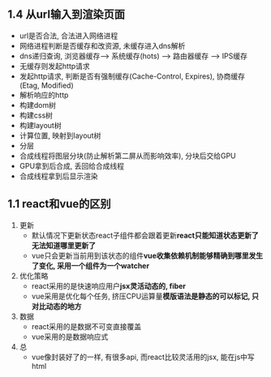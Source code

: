 ## 1.4 从url输入到渲染页面
- url是否合法, 合法进入网络进程
- 网络进程判断是否缓存和改资源, 未缓存进入dns解析
- dns递归查询, 浏览器缓存--> 系统缓存(hots) --> 路由器缓存 --> IPS缓存
- 无缓存则发起http请求
- 发起http请求, 判断是否有强制缓存(Cache-Control, Expires), 协商缓存(Etag, Modified)
- 解析响应的http
- 构建dom树
- 构建css树
- 构建layout树
- 计算位置, 映射到layout树
- 分层
- 合成线程将图层分块(防止解析第二屏从而影响效率), 分块后交给GPU
- GPU拿到后合成, 丢回给合成线程
- 合成线程拿到后显示渲染


## 1.1 react和vue的区别
1. 更新
   - 默认情况下更新状态react子组件都会跟着更新**react只能知道状态更新了无法知道哪里更新了**
   - vue只会更新当前用到该状态的组件**vue收集依赖机制能够精确到哪里发生了变化, 采用一个组件为一个watcher**
2. 优化策略
   - react采用的是快速响应用户**jsx灵活动态的, fiber**
   - vue采用是优化每个任务, 挤压CPU运算量**模版语法是静态的可以标记, 只对比动态的地方**
3. 数据
   - react采用的是数据不可变直接覆盖
   - vue采用的是数据响应式
4. 总
   - vue像封装好了的一样, 有很多api, 而react比较灵活用的jsx, 能在js中写html